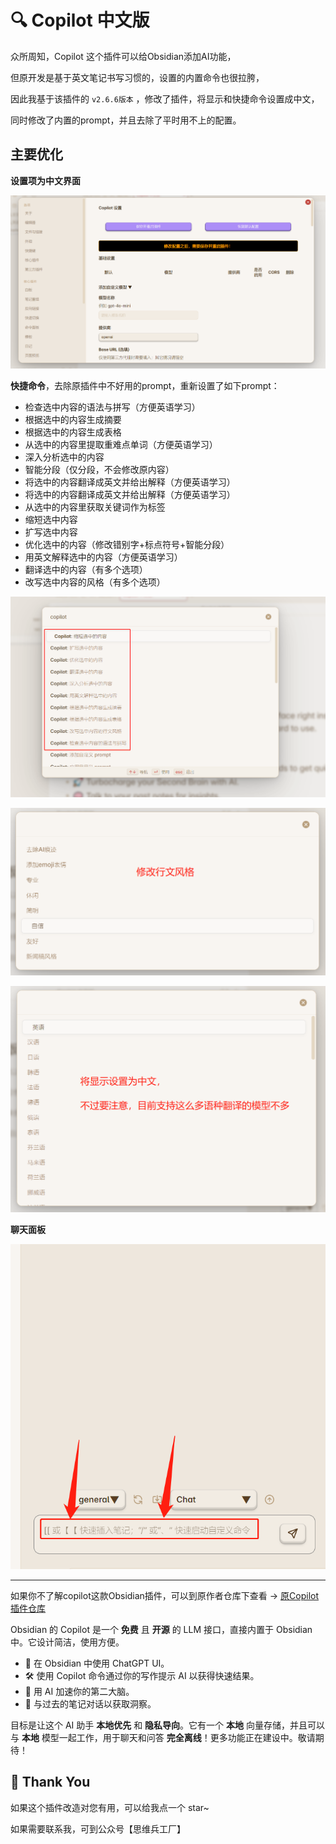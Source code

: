 # 🔍 Copilot 中文版

众所周知，Copilot 这个插件可以给Obsidian添加AI功能，

但原开发是基于英文笔记书写习惯的，设置的内置命令也很拉胯，

因此我基于该插件的 `v2.6.6版本` ，修改了插件，将显示和快捷命令设置成中文，

同时修改了内置的prompt，并且去除了平时用不上的配置。

## 主要优化

**设置项为中文界面**

![image-20240916154932936](assets/README/image-20240916154932936.png)

**快捷命令**，去除原插件中不好用的prompt，重新设置了如下prompt：

- 检查选中内容的语法与拼写（方便英语学习）
- 根据选中的内容生成摘要
- 根据选中的内容生成表格
- 从选中的内容里提取重难点单词（方便英语学习）
- 深入分析选中的内容
- 智能分段（仅分段，不会修改原内容）
- 将选中的内容翻译成英文并给出解释（方便英语学习）
- 将选中的内容翻译成英文并给出解释（方便英语学习）
- 从选中的内容里获取关键词作为标签
- 缩短选中内容
- 扩写选中内容
- 优化选中的内容（修改错别字+标点符号+智能分段）
- 用英文解释选中的内容（方便英语学习）
- 翻译选中的内容（有多个选项）
- 改写选中内容的风格（有多个选项）

![image-20240916154749217](assets/README/image-20240916154749217.png)

![image-20240916162823958](assets/README/image-20240916162823958.png)

![image-20240916162943756](assets/README/image-20240916162943756.png)

**聊天面板**

![image-20240916162124421](assets/README/image-20240916162124421.png)



---

如果你不了解copilot这款Obsidian插件，可以到原作者仓库下查看 -> [原Copilot插件仓库](https://github.com/logancyang/obsidian-copilot)

Obsidian 的 Copilot 是一个 **免费** 且 **开源** 的 LLM 接口，直接内置于 Obsidian 中。它设计简洁，使用方便。

- 💬 在 Obsidian 中使用 ChatGPT UI。
- 🛠️ 使用 Copilot 命令通过你的写作提示 AI 以获得快速结果。
- 🚀 用 AI 加速你的第二大脑。
- 🧠 与过去的笔记对话以获取洞察。

目标是让这个 AI 助手 **本地优先** 和 **隐私导向**。它有一个 **本地** 向量存储，并且可以与 **本地** 模型一起工作，用于聊天和问答 **完全离线**！更多功能正在建设中。敬请期待！



## 🙏 Thank You

如果这个插件改造对您有用，可以给我点一个 star~

如果需要联系我，可到公众号【思维兵工厂】



